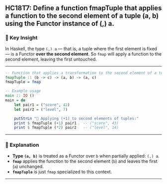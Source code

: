 HC18T7: Define a function fmapTuple that applies a function to the second element of a tuple (a, b) using the Functor instance of (,) a.
---

### 🧩 Key Insight

In Haskell, the type `(,) a` — that is, a tuple where the first element is fixed — is a Functor **over the second element**. So `fmap` will apply a function to the second element, leaving the first untouched.

---



```haskell
-- Function that applies a transformation to the second element of a tuple
fmapTuple :: (b -> c) -> (a, b) -> (a, c)
fmapTuple = fmap

-- Example usage
main :: IO ()
main = do
    let pair1 = ("score", 42)
    let pair2 = ("level", 7)

    putStrLn "🎯 Applying (+1) to second elements of tuples:"
    print $ fmapTuple (+1) pair1   -- ("score", 43)
    print $ fmapTuple (*2) pair2   -- ("level", 14)
```

---

### 🧠 Explanation

- **Type `(a, b)`** is treated as a Functor over `b` when partially applied: `(,) a`.
- **`fmap`** applies the function to the second element (`b`) and leaves the first (`a`) unchanged.
- **`fmapTuple`** is just `fmap` specialized to this context.

---

